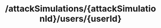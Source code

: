 ---
title: /attackSimulations/{attackSimulationId}/users/{userId}
api:
  file: spec.json
  operationId: get_attacksimulations-attacksimulationid-users-userid
hidden: false
---